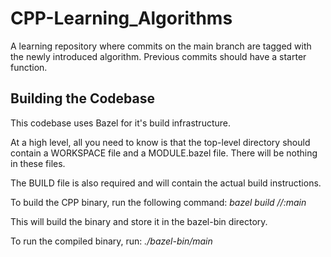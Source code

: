 # CPP-Learning_Algorithms

A learning repository where commits on the main branch are tagged with the newly introduced algorithm. Previous commits should have a starter function.

## Building the Codebase

This codebase uses Bazel for it's build infrastructure.

At a high level, all you need to know is that the top-level directory should contain a WORKSPACE file and a MODULE.bazel file. There will be nothing in these files.

The BUILD file is also required and will contain the actual build instructions.

To build the CPP binary, run the following command:
_bazel build //:main_

This will build the binary and store it in the bazel-bin directory.

To run the compiled binary, run:
_./bazel-bin/main_
